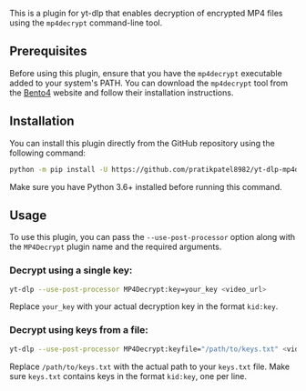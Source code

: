 This is a plugin for yt-dlp that enables decryption of encrypted MP4 files using the `mp4decrypt` command-line tool.

## Prerequisites

Before using this plugin, ensure that you have the `mp4decrypt` executable added to your system's PATH. You can download the `mp4decrypt` tool from the [Bento4](https://www.bento4.com/) website and follow their installation instructions.

## Installation

You can install this plugin directly from the GitHub repository using the following command:

```bash
python -m pip install -U https://github.com/pratikpatel8982/yt-dlp-mp4decrypt/archive/master.zip
```

Make sure you have Python 3.6+ installed before running this command.

## Usage

To use this plugin, you can pass the `--use-post-processor` option along with the `MP4Decrypt` plugin name and the required arguments.

### Decrypt using a single key:

```bash
yt-dlp --use-post-processor MP4Decrypt:key=your_key <video_url>
```

Replace `your_key` with your actual decryption key in the format `kid:key`.

### Decrypt using keys from a file:

```bash
yt-dlp --use-post-processor MP4Decrypt:keyfile="/path/to/keys.txt" <video_url>
```

Replace `/path/to/keys.txt` with the actual path to your `keys.txt` file. Make sure `keys.txt` contains keys in the format `kid:key`, one per line.
